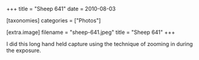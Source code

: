 +++
title = "Sheep 641"
date = 2010-08-03

[taxonomies]
categories = ["Photos"]

[extra.image]
filename = "sheep-641.jpeg"
title = "Sheep 641"
+++

I did this long hand held capture using the technique of zooming in during the exposure.
